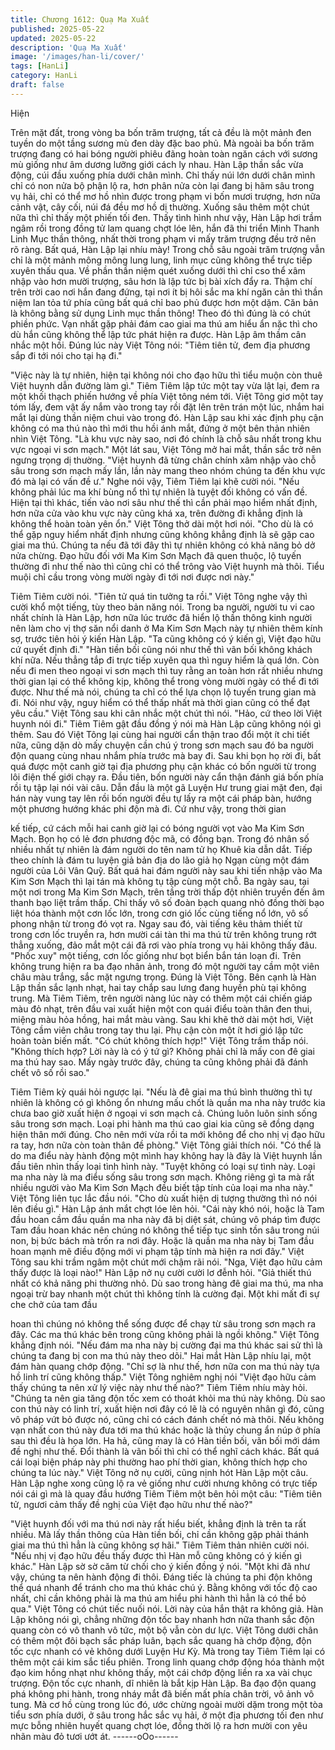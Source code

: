 ```yaml
---
title: Chương 1612: Quạ Ma Xuất
published: 2025-05-22
updated: 2025-05-22
description: 'Quạ Ma Xuất'
image: '/images/han-li/cover/'
tags: [HanLi]
category: HanLi
draft: false
---
```


Hiện

Trên mặt đất, trong vòng ba bốn trăm trượng, tất cả đều là một
mảnh đen tuyền do một tầng sương mù đen dày đặc bao phủ. Mà
ngoài ba bốn trăm trượng đang có hai bóng người phiêu đãng
hoàn toàn ngăn cách với sương mù giống như âm dương lưỡng
giới cách ly nhau.
Hàn Lập thần sắc vừa động, cúi đầu xuống phía dưới chân mình.
Chỉ thấy núi lớn dưới chân mình chỉ có non nửa bộ phận lộ ra,
hơn phân nửa còn lại đang bị hãm sâu trong vụ hải, chỉ có thể mơ
hồ nhìn được trong phạm vi bốn mươi trượng, hơn nữa cảnh vật,
cây cối, núi đá đều mơ hồ dị thường. Xuống sâu thêm một chút
nữa thì chỉ thấy một phiến tối đen.
Thấy tình hình như vậy, Hàn Lập hơi trầm ngâm rồi trong đồng tử
lam quang chợt lóe lên, hắn đã thi triển Minh Thanh Linh Mục
thần thông, nhất thời trong phạm vi mấy trăm trượng đều trở nên
rõ ràng. Bất quá, Hàn Lập lại nhíu mày! Trong chỗ sâu ngoài trăm
trượng vẫn chỉ là một mảnh mông mông lung lung, linh mục cũng
không thể trực tiếp xuyên thấu qua. Về phần thần niệm quét
xuống dưới thì chỉ cso thể xâm nhập vào hơn mười trượng, sâu
hơn là lập tức bị bài xích đẩy ra.
Thậm chí trên trời cao nơi hắn đang đứng, tại nơi ít bị hôi sắc ma
khí ngăn cản thì thần niệm lan tỏa tứ phía cũng bất quá chỉ bao
phủ được hơn một dặm. Căn bản là không bằng sử dụng Linh
mục thần thông! Theo đó thì đúng là có chút phiền phức. Vạn
nhất gặp phải đám cao giai ma thú am hiểu ẩn nặc thì cho dù hắn
cũng không thể lập tức phát hiện ra được. Hàn Lập âm thầm cân
nhắc một hồi. Đúng lúc này Việt Tông nói:
"Tiêm tiên tử, đem địa phương sắp đi tới nói cho tại hạ đi."

"Việc này là tự nhiên, hiện tại không nói cho đạo hữu thì tiểu
muộn còn thuê Việt huynh dẫn đường làm gì."
Tiêm Tiêm lập tức một tay vừa lật lại, đem ra một khối thạch phiến
hướng về phía Việt tông ném tới.
Việt Tông giơ một tay tóm lấy, đem vật ấy nắm vào trong tay rồi
đặt lên trên trán một lúc, nhắm hai mắt lại dùng thần niệm chui
vào trong đó.
Hàn Lập sau khi xác định phụ cận không có ma thú nào thì mới
thu hồi ánh mắt, đứng ở một bên thản nhiên nhìn Việt Tông.
"Là khu vực này sao, nơi đó chính là chỗ sâu nhất trong khu vực
ngoại vi sơn mạch."
Một lát sau, Việt Tông mở hai mắt, thần sắc trở nên ngưng trọng
dị thường.
"Việt huynh đã từng chân chính xâm nhập vào chỗ sâu trong sơn
mạch mấy lần, lần này mang theo nhóm chúng ta đến khu vực đó
mà lại có vấn đề ư."
Nghe nói vậy, Tiêm Tiêm lại khẽ cười nói.
"Nếu không phải lúc ma khí bùng nổ thì tự nhiên là tuyệt đối
không có vấn đề. Hiện tại thì khác, tiến vào nơi sâu như thế thì
cần phải mạo hiểm nhất định, hơn nữa cửa vào khu vực này cũng
khá xa, trên đường đi khẳng định là không thể hoàn toàn yên ổn."
Việt Tông thở dài một hơi nói.
"Cho dù là có thể gặp nguy hiểm nhất định nhưng cũng không
khẳng định là sẽ gặp cao giai ma thú. Chúng ta nếu đã tới đây thì
tự nhiên không có khả năng bỏ dở nửa chừng. Đạo hữu đối với
Ma Kim Sơn Mạch đã quen thuộc, lộ tuyến thường đi như thế nào
thì cũng chỉ có thể trông vào Việt huynh mà thôi. Tiểu muội chỉ
cầu trong vòng mười ngày đi tới nơi được nơi này."

Tiêm Tiêm cười nói.
"Tiên tử quá tin tưởng ta rồi."
Việt Tông nghe vậy thì cười khổ một tiếng, tùy theo bản năng nói.
Trong ba người, người tu vi cao nhất chính là Hàn Lập, hơn nữa
lúc trước đã hiển lộ thần thông kinh người nên làm cho vị thợ săn
nổi danh ở Ma Kim Sơn Mạch này tự nhiên thêm kính sợ, trước
tiên hỏi ý kiến Hàn Lập.
"Ta cũng không có ý kiến gì, Việt đạo hữu cứ quyết định đi."
"Hàn tiền bối cũng nói như thế thì vãn bối không khách khí nữa.
Nếu thẳng tắp đi trực tiếp xuyên qua thì nguy hiểm là quá lớn.
Còn nếu đi men theo ngoại vi sơn mạch thì tuy rằng an toàn hơn
rất nhiều nhưng thời gian lại có thể không kịp, không thể trong
vòng mười ngày có thể đi tới được. Như thế mà nói, chúng ta chỉ
có thể lựa chọn lộ tuyến trung gian mà đi. Nói như vậy, nguy hiểm
có thể thấp nhất mà thời gian cũng có thể đạt yêu cầu."
Việt Tông sau khi cân nhắc một chút thì nói.
"Hảo, cứ theo lời Việt huynh nói đi."
Tiêm Tiêm gật đầu đồng ý nói mà Hàn Lập cũng không nói gì
thêm.
Sau đó Việt Tông lại cùng hai người cẩn thận trao đổi một ít chi
tiết nữa, cũng dặn dò mấy chuyện cần chú ý trong sơn mạch sau
đó ba người độn quang cùng nhau nhắm phía trước mà bay đi.
Sau khi bọn họ rời đi, bất quá được một canh giờ tại địa phương
phụ cận khác có bốn người từ trong lôi điện thế giới chạy ra. Đầu
tiên, bốn người này cẩn thận đánh giá bốn phía rồi tụ tập lại nói
vài câu.
Dẫn đầu là một gã Luyện Hư trung giai mặt đen, đại hán này vung
tay lên rồi bốn người đều tự lấy ra một cái pháp bàn, hướng một
phương hướng khác phi độn mà đi. Cứ như vậy, trong thời gian

kế tiếp, cứ cách mỗi hai canh giờ lại có bóng người vọt vào Ma
Kim Sơn Mạch.
Bọn họ có lẻ đơn phương độc mã, có đồng bạn. Trong đó nhân
số nhiều nhất tự nhiên là đám người do tên nam tử họ Khuê kia
dẫn dắt. Tiếp theo chính là đám tu luyện giả bản địa do lão giả họ
Ngạn cùng một đám người của Lôi Vân Quỹ. Bất quá hai đám
người này sau khi tiến nhập vào Ma Kim Sơn Mạch thì lại tán mà
không tụ tập cùng một chỗ.
Ba ngày sau, tại một nơi trong Ma Kim Sơn Mạch, trên tầng trời
thấp đột nhiên truyền đến âm thanh bạo liệt trầm thấp.
Chỉ thấy vô số đoàn bạch quang nhỏ đồng thời bạo liệt hóa thành
một cơn lốc lớn, trong cơn gió lốc cùng tiếng nổ lớn, vô số phong
nhận từ trong đó vọt ra. Ngay sau đó, vài tiếng kêu thảm thiết từ
trong cơn lốc truyền ra, hơn mười cái tàn thi ma thú từ trên không
trung rớt thẳng xuống, đảo mắt một cái đã rơi vào phía trong vụ
hải không thấy đâu.
"Phốc xuy" một tiếng, cơn lốc giống như bọt biển bắn tán loạn đi.
Trên không trung hiện ra ba đạo nhân ảnh, trong đó một người
tay cầm một viên châu màu trắng, sắc mặt ngưng trọng. Đúng là
Việt Tông. Bên cạnh là Hàn Lập thần sắc lạnh nhạt, hai tay chắp
sau lưng đang huyền phù tại không trung.
Mà Tiêm Tiêm, trên người nàng lúc này có thêm một cái chiến
giáp màu đỏ nhạt, trên đầu vai xuất hiện một con quái điểu toàn
thân đen thui, miệng màu hỏa hồng, hai mắt màu vàng. Sau khi
khẽ thở dài một hơi, Việt Tông cầm viên châu trong tay thu lại.
Phụ cận còn một ít hơi gió lập tức hoàn toàn biến mất.
"Có chút không thích hợp!"
Việt Tông trầm thấp nói.
"Không thích hợp? Lời này là có ý tứ gì? Không phải chỉ là mấy
con đê giai ma thú hay sao. Mấy ngày trước đây, chúng ta cũng
không phải đã đánh chết vô số rồi sao."

Tiêm Tiêm kỳ quái hỏi ngược lại.
"Nếu là đê giai ma thú bình thường thì tự nhiên là không có gì
không ổn nhưng mấu chốt là quần ma nha này trước kia chưa bao
giờ xuất hiện ở ngoại vi sơn mạch cả. Chúng luôn luôn sinh sống
sâu trong sơn mạch. Loại phi hành ma thú cao giai kia cũng sẽ
đồng dạng hiện thân mới đúng. Cho nên mới vừa rồi ta mới không
để cho nhị vị đạo hữu ra tay, hơn nữa còn toàn thân đề phòng."
Việt Tông giải thích nói.
"Có thể là do ma điểu này hành động một mình hay không hay là
đây là Việt huynh lần đầu tiên nhìn thấy loại tình hình này.
"Tuyệt không có loại sự tình này. Loại ma nha này là ma điểu
sống sâu trong sơn mạch. Không riêng gì ta mà rất nhiều người
vào Ma Kim Sơn Mạch đều biết tập tính của loại ma nha này."
Việt Tông liên tục lắc đầu nói.
"Cho dù xuất hiện dị tượng thường thì nó nói lên điều gì."
Hàn Lập ánh mắt chợt lóe lên hỏi.
"Cái này khó nói, hoặc là Tam đầu hoan cầm đầu quần ma nha
này đã bị diệt sát, chúng vô pháp tìm được Tam đầu hoan khác
nên chúng nó không thể tiếp tục sinh tồn sâu trong núi non, bị bức
bách mà trốn ra nơi đây. Hoặc là quần ma nha này bị Tam đầu
hoan mạnh mẽ điều động mới vi phạm tập tính mà hiện ra nơi
đây."
Việt Tông sau khi trầm ngâm một chút mới chậm rãi nói.
"Nga, Việt đạo hữu cảm thấy được là loại nào!"
Hàn Lập nở nụ cười cười lơ đễnh hỏi.
"Giả thiết thú nhất có khả năng phi thường nhỏ. Dù sao trong
hàng đê giai ma thú, ma nha ngoại trừ bay nhanh một chút thì
không tính là cường đại. Một khi mất đi sự che chở của tam đầu

hoan thì chúng nó không thể sống được để chạy từ sâu trong sơn
mạch ra đây. Các ma thú khác bên trong cũng không phải là ngồi
không."
Việt Tông khẳng định nói.
"Nếu đám ma nha này bị cường đại ma thú khác sai sử thì là
chúng ta đang bị con ma thú này theo dõi."
Hai mắt Hàn Lập nhíu lại, một đám hàn quang chớp động.
"Chỉ sợ là như thế, hơn nữa con ma thú này tựa hồ linh trí cũng
không thấp."
Việt Tông nghiêm nghị nói
"Việt đạo hữu cảm thấy chúng ta nên xử lý việc này như thế
nào?"
Tiêm Tiêm nhíu mày hỏi.
"Chúng ta nên gia tăng độn tốc xem có thoát khỏi ma thú này
không. Dù sao con thú này có linh trí, xuất hiện nơi đây có lẽ là có
nguyên nhân gì đó, cũng vô pháp vứt bỏ được nó, cũng chỉ có
cách đánh chết nó mà thôi. Nếu không vạn nhất con thú này đưa
tới ma thú khác hoặc là thủy chung ẩn núp ở phía sau thì đều là
họa lớn. Ha hả, cũng may là có Hàn tiền bối, vãn bối mới dám đề
nghị như thế. Đổi thành là vãn bối thì chỉ có thể nghĩ cách khác.
Bất quá cái loại biện pháp này phi thường hao phí thời gian,
không thích hợp cho chúng ta lúc này."
Việt Tông nở nụ cười, cũng nịnh hót Hàn Lập một câu.
Hàn Lập nghe xong cũng lộ ra vẻ giống như cười nhưng không có
trực tiếp nói cái gì mà là quay đầu hướng Tiêm Tiêm một bên hỏi
một câu:
"Tiêm tiên tử, ngươi cảm thấy đề nghị của Việt đạo hữu như thế
nào?"

"Việt huynh đối với ma thú nơi này rất hiểu biết, khẳng định là trên
ta rất nhiều. Mà lấy thần thông của Hàn tiền bối, chỉ cần không
gặp phải thánh giai ma thú thì hẳn là cũng không sợ hãi."
Tiêm Tiêm thản nhiên cười nói.
"Nếu nhị vị đạo hữu đều thấy được thì Hàn mỗ cũng không có ý
kiến gì khác."
Hàn Lập sờ sờ căm từ chối cho ý kiến đồng ý nói.
"Một khi đã như vậy, chúng ta nên hành động đi thôi. Đáng tiếc là
chúng ta phi độn không thể quá nhanh để tránh cho ma thú khác
chú ý. Bằng không với tốc độ cao nhất, chỉ cần không phải là ma
thú am hiểu phi hành thì hẳn là có thể bỏ qua."
Việt Tông có chút tiếc nuối nói. Lời này của hắn thật ra không giả.
Hàn Lập không nói gì, chẳng những độn tốc bay nhanh hơn nữa
thanh sắc độn quang còn có vô thanh vô tức, một bộ vẫn còn dư
lực. Việt Tông dưới chân có thêm một đôi bạch sắc pháp luân,
bạch sắc quang hà chớp động, độn tốc cực nhanh có vẻ không
dưới Luyện Hư Kỳ.
Mà trong tay Tiêm Tiêm lại có thêm một cái kim sắc tiểu phiên.
Trong linh quang chớp động hóa thành một đạo kim hồng nhạt
như không thấy, một cái chớp động liền ra xa vài chục trượng.
Độn tốc cực nhanh, dĩ nhiên là bắt kịp Hàn Lập.
Ba đạo độn quang phá không phi hành, trong nháy mắt đã biến
mất phía chân trời, vô ảnh vô tung. Mà cơ hồ cùng trong lúc đó,
ước chừng ngoài mười dặm trong một tòa tiểu sơn phía dưới, ở
sâu trong hắc sắc vụ hải, ở một địa phương tối đen như mực
bỗng nhiên huyết quang chợt lóe, đồng thời lộ ra hơn mười con
yêu nhãn màu đỏ tươi ướt át.
------oOo------

